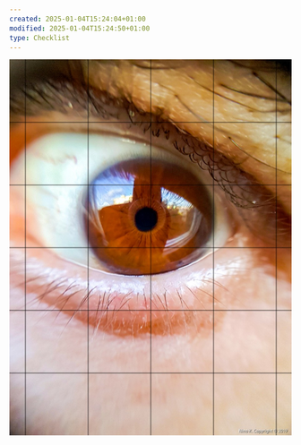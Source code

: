 ```yaml
---
created: 2025-01-04T15:24:04+01:00
modified: 2025-01-04T15:24:50+01:00
type: Checklist
---
```


![Image](./ca23747968693d186f770e18750badd3.jpg) 
